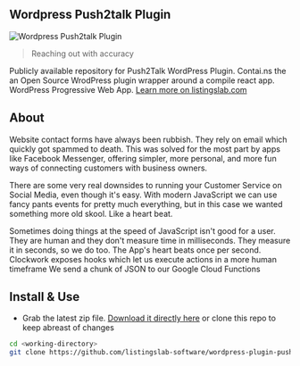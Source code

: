 ## Wordpress Push2talk Plugin
![Wordpress Push2talk Plugin](https://listingslab.com/wp-content/uploads/2020/11/push2talk_20sq.png)

> Reaching out with accuracy

Publicly available repository for Push2Talk WordPress Plugin. Contai.ns the an Open Source WrodPress plugin wrapper around a compile react app. WordPress Progressive Web App. [Learn more on listingslab.com](https://listingslab.com/work/wordpress/plugins/push2talk/)

## About

Website contact forms have always been rubbish. They rely on email which quickly got spammed to death. This was solved for the most part by apps like Facebook Messenger, offering simpler, more personal, and more fun ways of connecting customers with business owners.

There are some very real downsides to running your Customer Service on Social Media, even though it's easy. With modern JavaScript we can use fancy pants events for pretty much everything, but in this case we wanted something more old skool. Like a heart beat. 

Sometimes doing things at the speed of JavaScript isn't good for a user. They are human and they don't measure time in milliseconds. They measure it in seconds, so we do too. The App's heart beats once per second. Clockwork exposes hooks which let us execute actions in a more human timeframe We send a chunk of JSON to our Google Cloud Functions

## Install & Use

- Grab the latest zip file. [Download it directly here](https://github.com/listingslab-software/wordpress-plugin-push2talk/raw/master/latest.zip) or clone this repo to keep abreast of changes

```bash
cd <working-directory>
git clone https://github.com/listingslab-software/wordpress-plugin-push2talk.git
```